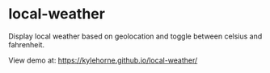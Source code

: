 # local-weather

Display local weather based on geolocation and toggle between celsius and fahrenheit.

View demo at:
https://kylehorne.github.io/local-weather/
